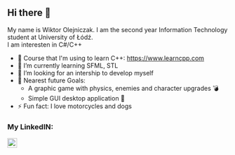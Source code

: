 ## Hi there 👋

My name is Wiktor Olejniczak. I am the second year Information Technology student at University of Łódź.</br>
I am interesten in C#/C++ 

- 🔭 Course that I'm using to learn C++: https://www.learncpp.com 
- 🌱 I’m currently learning SFML, STL
- 👯 I’m looking for an intership to develop myself
- 🥅 Nearest future Goals: 
   - A graphic game with physics, enemies and character upgrades :bomb:
   - Simple GUI desktop application :ghost:
- ⚡ Fun fact: I love motorcycles and dogs

### My LinkedIN:

<a href ="https://www.linkedin.com/in/wiktor-olejniczak-25191421b/" target =_blank> <img align="left"  width="22px" src="https://cdn.jsdelivr.net/npm/simple-icons@v3/icons/linkedin.svg" /> </a>

<br />


